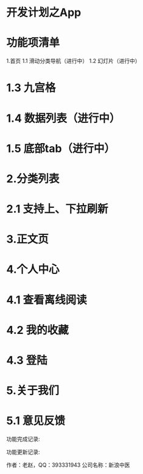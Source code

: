 # 开发计划之App

# 功能项清单
 1.首页
 1.1 滑动分类导航（进行中）
 1.2 幻灯片（进行中）
# 1.3 九宫格
# 1.4 数据列表（进行中）
# 1.5 底部tab（进行中）
# 2.分类列表
# 2.1 支持上、下拉刷新
# 3.正文页
# 4.个人中心
# 4.1 查看离线阅读
# 4.2 我的收藏
# 4.3 登陆
# 5.关于我们
# 5.1 意见反馈

功能完成记录:


功能更新记录:


作者：老赵，QQ：393331943
公司名称：新浪中医